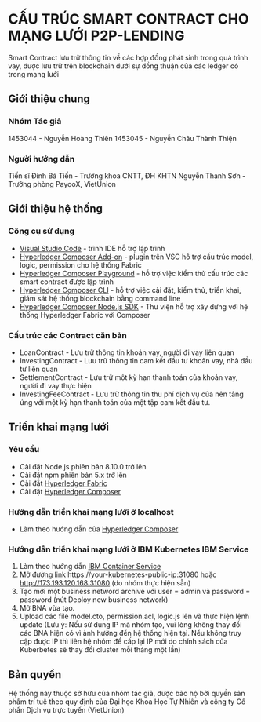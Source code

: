 # CẤU TRÚC SMART CONTRACT CHO MẠNG LƯỚI P2P-LENDING

Smart Contract lưu trữ thông tin về các hợp đồng phát sinh trong quá trình vay, được lưu trữ trên blockchain dưới sự đồng thuận của các ledger có trong mạng lưới

## Giới thiệu chung

### Nhóm Tác giả

1453044 - Nguyễn Hoàng Thiên
1453045 - Nguyễn Châu Thành Thiện

### Người hướng dẫn

Tiến sĩ Đinh Bá Tiến - Trưởng khoa CNTT, ĐH KHTN
Nguyễn Thanh Sơn - Trưởng phòng PayooX, VietUnion

## Giới thiệu hệ thống

### Công cụ sử dụng

* [Visual Studio Code](https://code.visualstudio.com/) - trình IDE hỗ trợ lập trình
* [Hyperledger Composer Add-on](https://github.com/hyperledger/composer-vscode-plugin) - plugin trên VSC hỗ trợ cấu trúc model, logic, permission cho hệ thống Fabric
* [Hyperledger Composer Playground](http://composer-playground.mybluemix.net/) - hỗ trợ việc kiểm thử cấu trúc các smart contract được lập trình
* [Hyperledger Composer CLI](https://github.com/hyperledger/composer) - hỗ trợ việc cài đặt, kiểm thử, triển khai, giám sát hệ thống blockchain bằng command line
* [Hyperledger Composer Node.js SDK](https://github.com/hyperledger/composer) - Thư viện hỗ trợ xây dựng với hệ thống Hyperledger Fabric với Composer

### Cấu trúc các Contract căn bản

* LoanContract - Lưu trữ thông tin khoản vay, người đi vay liên quan
* InvestingContract - Lưu trữ thông tin cam kết đầu tư khoản vay, nhà đầu tư liên quan
* SettlementContract - Lưu trữ một kỳ hạn thanh toán của khoản vay, người đi vay thực hiện
* InvestingFeeContract - Lưu trữ thông tin thu phí dịch vụ của nên tảng ứng với một kỳ hạn thanh toán của một tập cam kết đầu tư.

## Triển khai mạng lưới

### Yêu cầu

* Cài đặt Node.js phiên bản 8.10.0 trở lên
* Cài đặt npm phiên bản 5.x trở lên
* Cài đặt [Hyperledger Fabric](https://hyperledger-fabric.readthedocs.io/en/release-1.0/getting_started.html) 
* Cài đặt [Hyperledger Composer](https://hyperledger.github.io/composer/latest/installing/development-tools.html)


### Hướng dẫn triển khai mạng lưới ở localhost

* Làm theo hướng dẫn của [Hyperledger Composer](https://hyperledger.github.io/composer/latest/tutorials/deploy-to-fabric-single-org)

### Hướng dẫn triển khai mạng lưới ở IBM Kubernetes IBM Service

1. Làm theo hướng dẫn [IBM Container Service](ibm-container-service.md)
2. Mở đường link https://your-kubernetes-public-ip:31080 hoặc http://173.193.120.168:31080 (do nhóm thực hiện sẵn)
3. Tạo mới một business netword archive với user = admin và password = password (nút Deploy new business network)
4. Mở BNA vừa tạo.
5. Upload các file model.cto, permission.acl, logic.js lên và thực hiện lệnh update
(Lưu ý: Nếu sử dụng IP mà nhóm tạo, vui lòng không thay đổi các BNA hiện có vì ảnh hưởng đến hệ thống hiện tại. Nếu không truy cập được IP thì liên hệ nhóm để cấp lại IP mới do chính sách của Kuberbetes sẽ thay đổi cluster mỗi tháng một lần)

## Bản quyền

Hệ thống này thuộc sở hữu của nhóm tác giả, được bảo hộ bởi quyền sản phẩm trí tuệ theo quy định của Đại học Khoa Học Tự Nhiên và công ty Cổ phần Dịch vụ trực tuyến (VietUnion)


